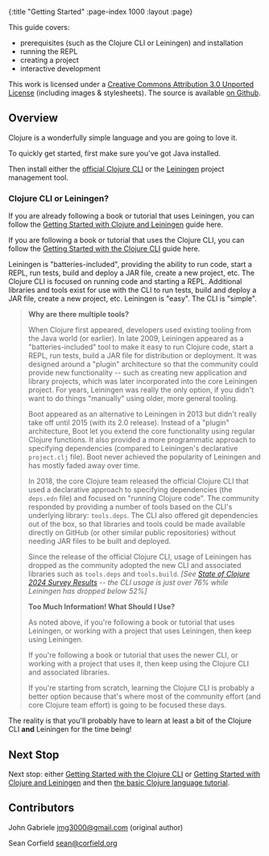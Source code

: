 {:title "Getting Started"
 :page-index 1000
 :layout :page}

This guide covers:

 * prerequisites (such as the Clojure CLI or Leiningen) and installation
 * running the REPL
 * creating a project
 * interactive development

This work is licensed under a <a rel="license"
href="https://creativecommons.org/licenses/by/3.0/">Creative Commons
Attribution 3.0 Unported License</a> (including images &
stylesheets). The source is available [on
Github](https://github.com/clojure-doc/clojure-doc.github.io).


## Overview

Clojure is a wonderfully simple language and you are going to love
it.

To quickly get started, first make sure you've got Java installed.

Then install either the [official Clojure CLI](https://clojure.org/guides/deps_and_cli)
or the [Leiningen](https://leiningen.org/) project management
tool.

### Clojure CLI or Leiningen?

If you are already following a book or tutorial that uses Leiningen,
you can follow the [Getting Started with Clojure and Leiningen](/articles/tutorials/getting_started_lein)
guide here.

If you are following a book or tutorial that uses the Clojure CLI,
you can follow the [Getting Started with the Clojure CLI](/articles/tutorials/getting_started_cli)
guide here.

Leiningen is "batteries-included", providing the ability to run code, start a
REPL, run tests, build and deploy a JAR file, create a new project, etc.
The Clojure CLI is focused on running code and starting a REPL. Additional
libraries and tools exist for use with the CLI to run tests, build and deploy
a JAR file, create a new project, etc. Leiningen is "easy". The CLI is "simple".

> **Why are there multiple tools?**
>
> When Clojure first appeared, developers used existing tooling from the Java
world (or earlier). In late 2009, Leiningen appeared as a "batteries-included"
tool to make it easy to run Clojure code, start a REPL, run tests, build a
JAR file for distribution or deployment. It was designed around a "plugin"
architecture so that the community could provide new functionality -- such as
creating new application and library projects, which was later incorporated
into the core Leiningen project. For years, Leiningen was really the only
option, if you didn't want to do things "manually" using older, more general
tooling.
>
> Boot appeared as an alternative to Leiningen in 2013 but didn't really take
off until 2015 (with its 2.0 release). Instead of a "plugin" architecture,
Boot let you extend the core functionality using regular Clojure functions.
It also provided a more programmatic approach to specifying dependencies
(compared to Leiningen's declarative `project.clj` file). Boot never
achieved the popularity of Leiningen and has mostly faded away over time.
>
> In 2018, the core Clojure team released the official Clojure CLI that used
a declarative approach to specifying dependencies (the `deps.edn` file) and
focused on "running Clojure code". The community responded by providing a
number of tools based on the CLI's underlying library: `tools.deps`.
The CLI also offered git dependencies out of the box, so that libraries and
tools could be made available directly on GitHub (or other similar public
repositories) without needing JAR files to be built and deployed.
>
> Since the release of the official Clojure CLI, usage of Leiningen has dropped
as the community adopted the new CLI and associated libraries such as
`tools.deps` and `tools.build`.
_[See [State of Clojure 2024 Survey Results](https://clojure.org/news/2024/12/02/state-of-clojure-2024) -- the CLI usage is just over 76% while Leiningen has dropped below 52%]_
>
> **Too Much Information! What Should I Use?**
>
> As noted above, if you're following a book or tutorial that uses Leiningen,
or working with a project that uses Leiningen, then keep using Leiningen.
>
> If you're following a book or tutorial that uses the newer CLI, or working
with a project that uses it, then keep using the Clojure CLI and associated
libraries.
>
> If you're starting from scratch, learning the Clojure CLI is probably a
better option because that's where most of the community effort (and core
Clojure team effort) is going to be focused these days.

The reality is that you'll probably have to learn at least a bit of the Clojure CLI **and** Leiningen for the time being!


## Next Stop

Next stop:
either [Getting Started with the Clojure CLI](/articles/tutorials/getting_started_cli)
or [Getting Started with Clojure and Leiningen](/articles/tutorials/getting_started_lein)
and then [the basic Clojure language tutorial](/articles/tutorials/introduction/).



## Contributors

John Gabriele <jmg3000@gmail.com> (original author)

Sean Corfield <sean@corfield.org>
